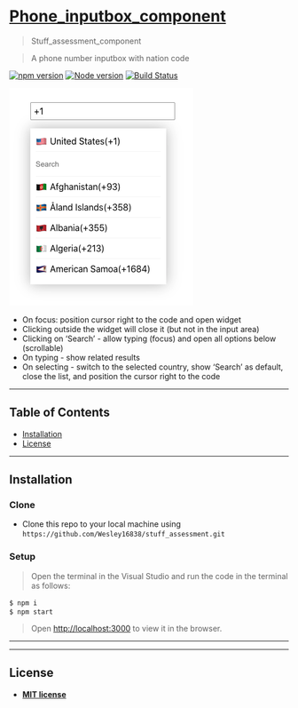 # <a href="https://wesley16838.github.io/phone_inputbox_component/" target="_blank">Phone_inputbox_component</a>

> Stuff_assessment_component

> A phone number inputbox with nation code

[![npm version](https://img.shields.io/npm/v/if-node-version.svg?style=flat)](https://www.npmjs.com/package/if-node-version)
[![Node version](https://img.shields.io/node/v/if-node-version.svg?style=flat)](https://www.npmjs.com/package/if-node-version)
[![Build Status](https://travis-ci.org/mysticatea/if-node-version.svg?branch=master)](https://travis-ci.org/mysticatea/if-node-version)

[![INSERT YOUR GRAPHIC HERE](page.png)]()

- On focus: position cursor right to the code and open widget
- Clicking outside the widget will close it (but not in the input area)
- Clicking on ‘Search’ - allow typing (focus) and open all options below (scrollable)
- On typing - show related results
- On selecting - switch to the selected country, show ‘Search’ as default, close the list, and position the cursor right to the code

---

## Table of Contents

- [Installation](#installation)
- [License](#license)

---

## Installation

### Clone

- Clone this repo to your local machine using `https://github.com/Wesley16838/stuff_assessment.git`

### Setup

> Open the terminal in the Visual Studio
> and run the code in the terminal as follows:

```shell
$ npm i
$ npm start
```

> Open [http://localhost:3000](http://localhost:3000) to view it in the browser.

---

---

## License

- **[MIT license](http://opensource.org/licenses/mit-license.php)**
